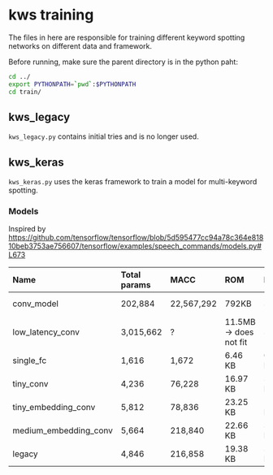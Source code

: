 # kws training

The files in here are responsible for training different keyword spotting networks on different data and framework.

Before running, make sure the parent directory is in the python paht:
```bash
cd ../
export PYTHONPATH=`pwd`:$PYTHONPATH
cd train/
```

## kws_legacy

`kws_legacy.py` contains initial tries and is no longer used.

## kws_keras

`kws_keras.py` uses the keras framework to train a model for multi-keyword spotting.

### Models

Inspired by https://github.com/tensorflow/tensorflow/blob/5d595477cc94a78c364e81810beb3753ae756607/tensorflow/examples/speech_commands/models.py#L673

| Name                  | Total params | MACC       | ROM                    | RAM      | Exec time CubeAI   |
|:----------------------|:-------------|:-----------|:-----------------------|:---------|:-------------------|
| conv_model            | 202,884      | 22,567,292 | 792KB                  | 39KiB    | 1623ms -> too slow |
| low_latency_conv      | 3,015,662    | ?          | 11.5MB -> does not fit | 39KiB    | ?                  |
| single_fc             | 1,616        | 1,672      | 6.46 KB                | 0.02 KiB | 0.206ms            |
| tiny_conv             | 4,236        | 76,228     | 16.97 KB               | 3.6 KB   | 8.392ms            |
| tiny_embedding_conv   | 5,812        | 78,836     | 23.25 KB               | 1.47 KB  | 8.789ms            |
| medium_embedding_conv | 5,664        | 218,840    | 22.66 KB               | 3.42 KB  | 22.202ms           |
| legacy                | 4,846        | 216,858    | 19.38 KB               | 3.71 KB  | 26.317ms           |
